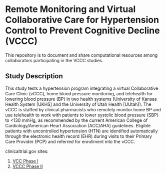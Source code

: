 # Remote Monitoring and Virtual Collaborative Care for Hypertension Control to Prevent Cognitive Decline (VCCC)

This repository is to document and share computational resources among collaborators participating in the VCCC studies. 


## Study Description

This study tests a hypertension program integrating a virtual Collaborative Care Clinic (vCCC), home blood pressure monitoring, and telehealth for lowering blood pressure (BP) in two health systems (University of Kansas Health System [UKHS] and the University of Utah Health [UUtah]). The vCCC is staffed by clinical pharmacists who remotely monitor home BP and use telehealth to work with patients to lower systolic blood pressure (SBP) to <130 mmHg, as recommended by the current American College of Cardiology/American Heart Association (ACC/AHA) guidelines. Eligible patients with uncontrolled hypertension (HTN) are identified automatically through the electronic health record (EHR) during visits to their Primary Care Provider (PCP) and referred for enrollment into the vCCC.

clinicaltrial.gov sites: 
1. [VCC Phase I](https://clinicaltrials.gov/ct2/show/NCT04585880?term=Remote+Monitoring+and+Virtual+Collaborative+Care+for+Hypertension+Control+to+Prevent+Cognitive+Decline&draw=2&rank=2)
2. [VCCC Phase II](https://clinicaltrials.gov/ct2/show/NCT05138601?term=Remote+Monitoring+and+Virtual+Collaborative+Care+for+Hypertension+Control+to+Prevent+Cognitive+Decline&draw=2&rank=1)